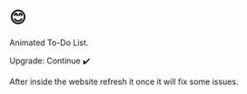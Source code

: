 # 😊

Animated To-Do List.

Upgrade: Continue ✔️


After inside the website refresh it once it will fix some issues.
